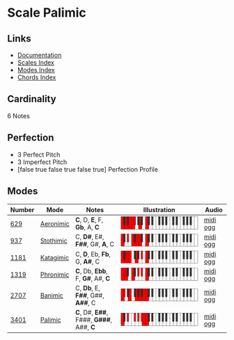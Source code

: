 # Scale Palimic

## Links

- [Documentation](index.md)
- [Scales Index](Scales.md)
- [Modes Index](Modes.md)
- [Chords Index](Chords.md)

## Cardinality

6 Notes

## Perfection

- 3 Perfect Pitch
- 3 Imperfect Pitch
- [false true false true false true] Perfection Profile

## Modes

| Number | Mode | Notes | Illustration | Audio |
|--------|------|-------|--------------|-------|
| [629](https://ianring.com/musictheory/scales/629) | [Aeronimic](ModeAeronimic.md) | **C**, D, **E**, F, **Gb**, A, **C** | ![CNaturalAeronimic](ModeCNaturalAeronimic.png) | [midi](ModeCNaturalAeronimic.mid) [ogg](ModeCNaturalAeronimic.ogg) | 
| [937](https://ianring.com/musictheory/scales/937) | [Stothimic](ModeStothimic.md) | C, **D#**, E#, **F##**, G#, **A**, C | ![CNaturalStothimic](ModeCNaturalStothimic.png) | [midi](ModeCNaturalStothimic.mid) [ogg](ModeCNaturalStothimic.ogg) | 
| [1181](https://ianring.com/musictheory/scales/1181) | [Katagimic](ModeKatagimic.md) | C, **D**, Eb, **Fb**, G, **A#**, C | ![CNaturalKatagimic](ModeCNaturalKatagimic.png) | [midi](ModeCNaturalKatagimic.mid) [ogg](ModeCNaturalKatagimic.ogg) | 
| [1319](https://ianring.com/musictheory/scales/1319) | [Phronimic](ModePhronimic.md) | **C**, Db, **Ebb**, F, **G#**, A#, **C** | ![CNaturalPhronimic](ModeCNaturalPhronimic.png) | [midi](ModeCNaturalPhronimic.mid) [ogg](ModeCNaturalPhronimic.ogg) | 
| [2707](https://ianring.com/musictheory/scales/2707) | [Banimic](ModeBanimic.md) | C, **Db**, E, **F##**, G##, **A##**, C | ![CNaturalBanimic](ModeCNaturalBanimic.png) | [midi](ModeCNaturalBanimic.mid) [ogg](ModeCNaturalBanimic.ogg) | 
| [3401](https://ianring.com/musictheory/scales/3401) | [Palimic](ModePalimic.md) | **C**, D#, **E##**, F###, **G###**, A##, **C** | ![CNaturalPalimic](ModeCNaturalPalimic.png) | [midi](ModeCNaturalPalimic.mid) [ogg](ModeCNaturalPalimic.ogg) | 
